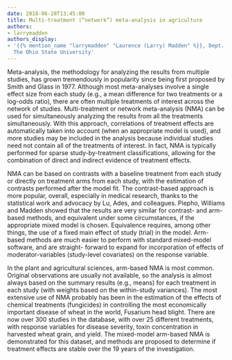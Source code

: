 ```yaml
---
date: 2018-06-28T13:45:00
title: Multi-treatment (“network”) meta-analysis in agriculture
authors:
- larrymadden
authors_display:
- '{{% mention_name "larrymadden" "Laurence (Larry) Madden" %}}, Dept. of Plant Pathology,
  The Ohio State University'
---
```

Meta-analysis, the methodology for analyzing the results from multiple studies, has grown tremendously in popularity since being first proposed by Smith and Glass in 1977. Although most meta-analyses involve a single effect size from each study (e.g., a mean difference for two treatments or a log-odds ratio), there are often multiple treatments of interest across the network of studies. Multi-treatment or network meta-analysis (NMA) can be used for simultaneously analyzing the results from all the treatments simultaneously. With this approach, correlations of treatment effects are automatically taken into account (when an appropriate model is used), and more studies may be included in the analysis because individual studies need not contain all of the treatments of interest. In fact, NMA is typically performed for sparse study-by-treatment classifications, allowing for the combination of direct and indirect evidence of treatment effects.

NMA can be based on contrasts with a baseline treatment from each study or directly on treatment arms from each study, with the estimation of contrasts performed after the model fit. The contrast-based approach is more popular, overall, especially in medical research, thanks to the statistical work and advocacy by Lu, Ades, and colleagues. Piepho, Williams and Madden showed that the results are very similar for contrast- and arm-based methods, and equivalent under some circumstances, if the appropriate mixed model is chosen. Equivalence requires, among other things, the use of a fixed main effect of study (trial) in the model. Arm-based methods are much easier to perform with standard mixed-model software, and are straight- forward to expand for incorporation of effects of moderator-variables (study-level covariates) on the response variable.

In the plant and agricultural sciences, arm-based NMA is most common. Original observations are usually not available, so the analysis is almost always based on the summary results (e.g., means) for each treatment in each study (with weights based on the within-study variances). The most extensive use of NMA probably has been in the estimation of the effects of chemical treatments (fungicides) in controlling the most economically important disease of wheat in the world, Fusarium head blight. There are now over 300 studies in the database, with over 25 different treatments, with response variables for disease severity, toxin concentration in harvested wheat grain, and yield. The mixed-model arm-based NMA is demonstrated for this dataset, and methods are proposed to determine if treatment effects are stable over the 19 years of the investigation.
